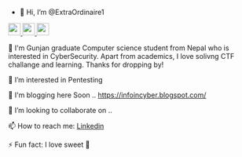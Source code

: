 - 👋 Hi, I’m @ExtraOrdinaire1
<p>
  <a href="https://github.com/ExtraOrdinaire1">
    <img src="https://img.shields.io/badge/github-%231DA1F2.svg?&style=for-the-badge&logo=github&logoColor=white" height="25">
  </a>
  <a href="https://www.linkedin.com/in/gunjan-chimariya-76037717a/">
    <img src="https://img.shields.io/badge/linkedin-%230077B5.svg?&style=for-the-badge&logo=linkedin&logoColor=white" height=25>
  </a> 
  <a href="https://www.instagram.com/ganesh_devs/">
    <img src="https://img.shields.io/badge/instagram-%23E4405F.svg?&style=for-the-badge&logo=instagram&logoColor=white" height=25>
  </a>
</p>
 🔭 I'm Gunjan graduate Computer science student from Nepal who is interested in CyberSecurity. Apart from academics, I love solivng CTF challange and learning. Thanks for dropping by!


 👀 I’m interested in Pentesting


 🌱 I'm blogging here Soon .. 
 https://infoincyber.blogspot.com/

 💞️ I’m looking to collaborate on ..
 



📫 How to reach me: [Linkedin](##)


⚡ Fun fact: I love sweet 🧁


